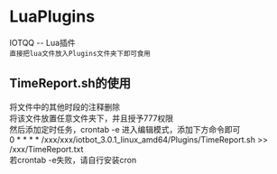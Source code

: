 # LuaPlugins
IOTQQ -- Lua插件  
``
直接把lua文件放入Plugins文件夹下即可食用
``
## TimeReport.sh的使用  
将文件中的其他时段的注释删除  
将该文件放置任意文件夹下，并且授予777权限  
然后添加定时任务，crontab -e 进入编辑模式，添加下方命令即可       
0 * * * * /xxx/xxx/iotbot_3.0.1_linux_amd64/Plugins/TimeReport.sh >> /xxx/TimeReport.txt  
若crontab -e失败，请自行安装cron  
